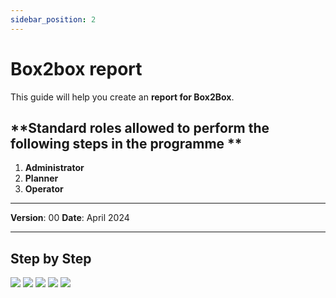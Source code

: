 ```yaml
---
sidebar_position: 2
---
```


# Box2box report

This guide will help you create an **report for Box2Box**.

## **Standard roles allowed to perform the following steps in the programme **

1.	**Administrator**
2.	**Planner**
3.	**Operator**

------------

**Version**: 00
**Date**: April 2024

------------
## **Step by Step**

![](/img/8.Box2Box/Box2Box-report01.png)
![](/img/8.Box2Box/Box2Box-report02.png)
![](/img/8.Box2Box/Box2Box-report03.png)
![](/img/8.Box2Box/Box2Box-report04.png)
![](/img/8.Box2Box/Box2Box-report05.png)
